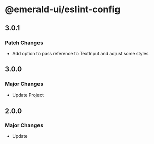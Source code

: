 # @emerald-ui/eslint-config

## 3.0.1

### Patch Changes

- Add option to pass reference to TextInput and adjust some styles

## 3.0.0

### Major Changes

- Update Project

## 2.0.0

### Major Changes

- Update
